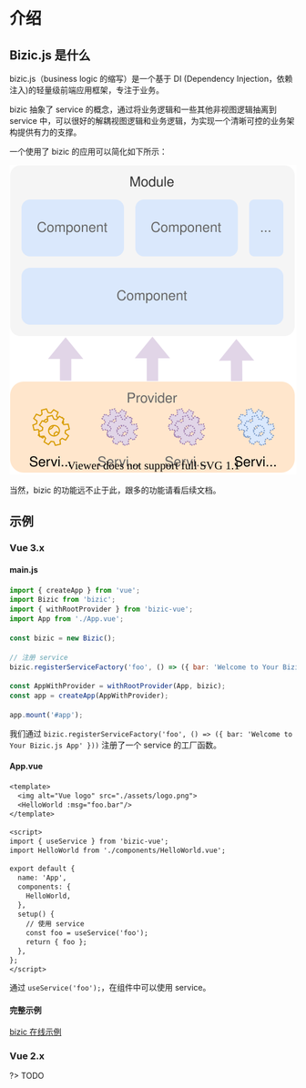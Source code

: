 # 介绍

## Bizic.js 是什么

bizic.js（business logic 的缩写）是一个基于 DI (Dependency Injection，依赖注入)的轻量级前端应用框架，专注于业务。

bizic 抽象了 service 的概念，通过将业务逻辑和一些其他非视图逻辑抽离到 service 中，可以很好的解耦视图逻辑和业务逻辑，为实现一个清晰可控的业务架构提供有力的支撑。

一个使用了 bizic 的应用可以简化如下所示：

![Provider Tree](_media/service.drawio.svg ':class=img-center')

当然，bizic 的功能远不止于此，跟多的功能请看后续文档。

## 示例

<!-- tabs:start -->
### **Vue 3.x**

####  main.js

```js
import { createApp } from 'vue';
import Bizic from 'bizic';
import { withRootProvider } from 'bizic-vue';
import App from './App.vue';

const bizic = new Bizic();

// 注册 service
bizic.registerServiceFactory('foo', () => ({ bar: 'Welcome to Your Bizic.js App' }));

const AppWithProvider = withRootProvider(App, bizic);
const app = createApp(AppWithProvider);

app.mount('#app');
```

我们通过 `bizic.registerServiceFactory('foo', () => ({ bar: 'Welcome to Your Bizic.js App' }))` 注册了一个 service 的工厂函数。

#### App.vue

```vue
<template>
  <img alt="Vue logo" src="./assets/logo.png">
  <HelloWorld :msg="foo.bar"/>
</template>

<script>
import { useService } from 'bizic-vue';
import HelloWorld from './components/HelloWorld.vue';

export default {
  name: 'App',
  components: {
    HelloWorld,
  },
  setup() {
    // 使用 service
    const foo = useService('foo');
    return { foo };
  },
};
</script>
```

通过 `useService('foo');`，在组件中可以使用 service。

#### 完整示例
[ bizic 在线示例](https://codesandbox.io/s/github/bizic/examples/tree/master/packages/vue3-router-reactivity)

### **Vue 2.x**

?> TODO

<!-- tabs:end -->

